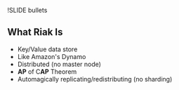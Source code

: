 !SLIDE bullets 

## What Riak Is

- Key/Value data store
- Like Amazon's Dynamo
- Distributed (no master node)
- **AP** of C**AP** Theorem
- Automagically replicating/redistributing (no sharding)
